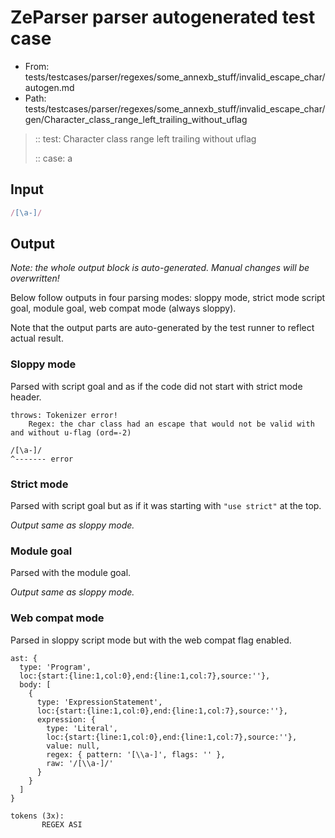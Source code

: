 # ZeParser parser autogenerated test case

- From: tests/testcases/parser/regexes/some_annexb_stuff/invalid_escape_char/autogen.md
- Path: tests/testcases/parser/regexes/some_annexb_stuff/invalid_escape_char/gen/Character_class_range_left_trailing_without_uflag

> :: test: Character class range left trailing without uflag
>
> :: case: a

## Input


`````js
/[\a-]/
`````

## Output

_Note: the whole output block is auto-generated. Manual changes will be overwritten!_

Below follow outputs in four parsing modes: sloppy mode, strict mode script goal, module goal, web compat mode (always sloppy).

Note that the output parts are auto-generated by the test runner to reflect actual result.

### Sloppy mode

Parsed with script goal and as if the code did not start with strict mode header.

`````
throws: Tokenizer error!
    Regex: the char class had an escape that would not be valid with and without u-flag (ord=-2)

/[\a-]/
^------- error
`````

### Strict mode

Parsed with script goal but as if it was starting with `"use strict"` at the top.

_Output same as sloppy mode._

### Module goal

Parsed with the module goal.

_Output same as sloppy mode._

### Web compat mode

Parsed in sloppy script mode but with the web compat flag enabled.

`````
ast: {
  type: 'Program',
  loc:{start:{line:1,col:0},end:{line:1,col:7},source:''},
  body: [
    {
      type: 'ExpressionStatement',
      loc:{start:{line:1,col:0},end:{line:1,col:7},source:''},
      expression: {
        type: 'Literal',
        loc:{start:{line:1,col:0},end:{line:1,col:7},source:''},
        value: null,
        regex: { pattern: '[\\a-]', flags: '' },
        raw: '/[\\a-]/'
      }
    }
  ]
}

tokens (3x):
       REGEX ASI
`````

